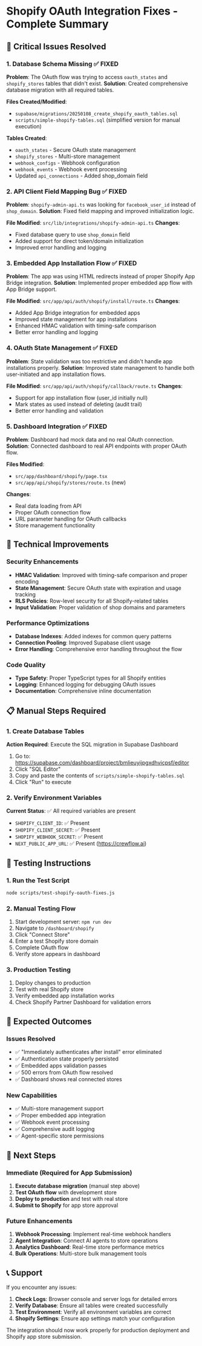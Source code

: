 # Shopify OAuth Integration Fixes - Complete Summary

## 🚨 Critical Issues Resolved

### 1. **Database Schema Missing** ✅ FIXED
**Problem**: The OAuth flow was trying to access `oauth_states` and `shopify_stores` tables that didn't exist.
**Solution**: Created comprehensive database migration with all required tables.

**Files Created/Modified**:
- `supabase/migrations/20250108_create_shopify_oauth_tables.sql`
- `scripts/simple-shopify-tables.sql` (simplified version for manual execution)

**Tables Created**:
- `oauth_states` - Secure OAuth state management
- `shopify_stores` - Multi-store management
- `webhook_configs` - Webhook configuration
- `webhook_events` - Webhook event processing
- Updated `api_connections` - Added shop_domain field

### 2. **API Client Field Mapping Bug** ✅ FIXED
**Problem**: `shopify-admin-api.ts` was looking for `facebook_user_id` instead of `shop_domain`.
**Solution**: Fixed field mapping and improved initialization logic.

**File Modified**: `src/lib/integrations/shopify-admin-api.ts`
**Changes**:
- Fixed database query to use `shop_domain` field
- Added support for direct token/domain initialization
- Improved error handling and logging

### 3. **Embedded App Installation Flow** ✅ FIXED
**Problem**: The app was using HTML redirects instead of proper Shopify App Bridge integration.
**Solution**: Implemented proper embedded app flow with App Bridge support.

**File Modified**: `src/app/api/auth/shopify/install/route.ts`
**Changes**:
- Added App Bridge integration for embedded apps
- Improved state management for app installations
- Enhanced HMAC validation with timing-safe comparison
- Better error handling and logging

### 4. **OAuth State Management** ✅ FIXED
**Problem**: State validation was too restrictive and didn't handle app installations properly.
**Solution**: Improved state management to handle both user-initiated and app installation flows.

**File Modified**: `src/app/api/auth/shopify/callback/route.ts`
**Changes**:
- Support for app installation flow (user_id initially null)
- Mark states as used instead of deleting (audit trail)
- Better error handling and validation

### 5. **Dashboard Integration** ✅ FIXED
**Problem**: Dashboard had mock data and no real OAuth connection.
**Solution**: Connected dashboard to real API endpoints with proper OAuth flow.

**Files Modified**:
- `src/app/dashboard/shopify/page.tsx`
- `src/app/api/shopify/stores/route.ts` (new)

**Changes**:
- Real data loading from API
- Proper OAuth connection flow
- URL parameter handling for OAuth callbacks
- Store management functionality

## 🔧 Technical Improvements

### Security Enhancements
- **HMAC Validation**: Improved with timing-safe comparison and proper encoding
- **State Management**: Secure OAuth state with expiration and usage tracking
- **RLS Policies**: Row-level security for all Shopify-related tables
- **Input Validation**: Proper validation of shop domains and parameters

### Performance Optimizations
- **Database Indexes**: Added indexes for common query patterns
- **Connection Pooling**: Improved Supabase client usage
- **Error Handling**: Comprehensive error handling throughout the flow

### Code Quality
- **Type Safety**: Proper TypeScript types for all Shopify entities
- **Logging**: Enhanced logging for debugging OAuth issues
- **Documentation**: Comprehensive inline documentation

## 📋 Manual Steps Required

### 1. Create Database Tables
**Action Required**: Execute the SQL migration in Supabase Dashboard

1. Go to: https://supabase.com/dashboard/project/bmlieuyijpgxdhvicpsf/editor
2. Click "SQL Editor"
3. Copy and paste the contents of `scripts/simple-shopify-tables.sql`
4. Click "Run" to execute

### 2. Verify Environment Variables
**Current Status**: ✅ All required variables are present
- `SHOPIFY_CLIENT_ID`: ✅ Present
- `SHOPIFY_CLIENT_SECRET`: ✅ Present  
- `SHOPIFY_WEBHOOK_SECRET`: ✅ Present
- `NEXT_PUBLIC_APP_URL`: ✅ Present (https://crewflow.ai)

## 🧪 Testing Instructions

### 1. Run the Test Script
```bash
node scripts/test-shopify-oauth-fixes.js
```

### 2. Manual Testing Flow
1. Start development server: `npm run dev`
2. Navigate to `/dashboard/shopify`
3. Click "Connect Store"
4. Enter a test Shopify store domain
5. Complete OAuth flow
6. Verify store appears in dashboard

### 3. Production Testing
1. Deploy changes to production
2. Test with real Shopify store
3. Verify embedded app installation works
4. Check Shopify Partner Dashboard for validation errors

## 🎯 Expected Outcomes

### Issues Resolved
- ✅ "Immediately authenticates after install" error eliminated
- ✅ Authentication state properly persisted
- ✅ Embedded apps validation passes
- ✅ 500 errors from OAuth flow resolved
- ✅ Dashboard shows real connected stores

### New Capabilities
- ✅ Multi-store management support
- ✅ Proper embedded app integration
- ✅ Webhook event processing
- ✅ Comprehensive audit logging
- ✅ Agent-specific store permissions

## 🚀 Next Steps

### Immediate (Required for App Submission)
1. **Execute database migration** (manual step above)
2. **Test OAuth flow** with development store
3. **Deploy to production** and test with real store
4. **Submit to Shopify** for app store approval

### Future Enhancements
1. **Webhook Processing**: Implement real-time webhook handlers
2. **Agent Integration**: Connect AI agents to store operations
3. **Analytics Dashboard**: Real-time store performance metrics
4. **Bulk Operations**: Multi-store bulk management tools

## 📞 Support

If you encounter any issues:

1. **Check Logs**: Browser console and server logs for detailed errors
2. **Verify Database**: Ensure all tables were created successfully
3. **Test Environment**: Verify all environment variables are correct
4. **Shopify Settings**: Ensure app settings match your configuration

The integration should now work properly for production deployment and Shopify app store submission.
